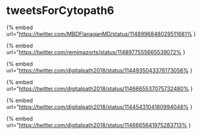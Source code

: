 # tweetsForCytopath6

{% embed url="https://twitter.com/MBDFlanaganMD/status/1148996848029511681% }

{% embed url="https://twitter.com/remimazorts/status/1148977555665539072% }

{% embed url="https://twitter.com/digitalpath2018/status/1144935043376173056% }

{% embed url="https://twitter.com/digitalpath2018/status/1146665537075732480% }

{% embed url="https://twitter.com/digitalpath2018/status/1144543104180994048% }

{% embed url="https://twitter.com/digitalpath2018/status/1146665641975283713% }

